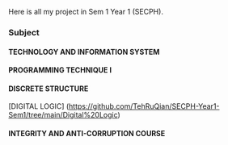 Here is all my project in Sem 1 Year 1 (SECPH).
### Subject
#### TECHNOLOGY AND INFORMATION SYSTEM
#### PROGRAMMING TECHNIQUE I
#### DISCRETE STRUCTURE
[DIGITAL LOGIC] (https://github.com/TehRuQian/SECPH-Year1-Sem1/tree/main/Digital%20Logic)
#### INTEGRITY AND ANTI-CORRUPTION COURSE
